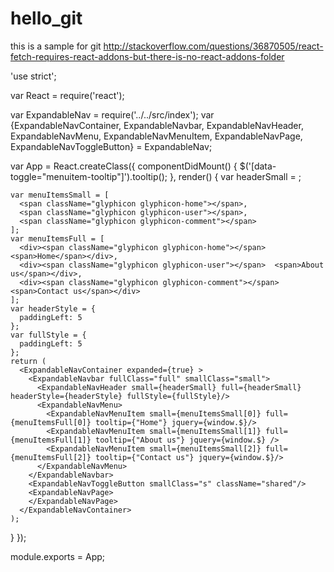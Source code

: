 # hello_git
this is a sample for git
http://stackoverflow.com/questions/36870505/react-fetch-requires-react-addons-but-there-is-no-react-addons-folder


'use strict';

var React = require('react');

var ExpandableNav = require('../../src/index');
var {ExpandableNavContainer, ExpandableNavbar, ExpandableNavHeader,
    ExpandableNavMenu, ExpandableNavMenuItem, ExpandableNavPage,
    ExpandableNavToggleButton} = ExpandableNav;


var App = React.createClass({
  componentDidMount() {
    $('[data-toggle="menuitem-tooltip"]').tooltip();
  },
  render() {
    var headerSmall = <span className="glyphicon glyphicon-align-justify"></span>;

    var menuItemsSmall = [
      <span className="glyphicon glyphicon-home"></span>,
      <span className="glyphicon glyphicon-user"></span>,
      <span className="glyphicon glyphicon-comment"></span>
    ];
    var menuItemsFull = [
      <div><span className="glyphicon glyphicon-home"></span>  <span>Home</span></div>,
      <div><span className="glyphicon glyphicon-user"></span>  <span>About us</span></div>,
      <div><span className="glyphicon glyphicon-comment"></span>  <span>Contact us</span></div>
    ];
    var headerStyle = {
      paddingLeft: 5
    };
    var fullStyle = {
      paddingLeft: 5
    };
    return (
      <ExpandableNavContainer expanded={true} >
        <ExpandableNavbar fullClass="full" smallClass="small">
          <ExpandableNavHeader small={headerSmall} full={headerSmall} headerStyle={headerStyle} fullStyle={fullStyle}/>
          <ExpandableNavMenu>
            <ExpandableNavMenuItem small={menuItemsSmall[0]} full={menuItemsFull[0]} tooltip={"Home"} jquery={window.$}/>
            <ExpandableNavMenuItem small={menuItemsSmall[1]} full={menuItemsFull[1]} tooltip={"About us"} jquery={window.$} />
            <ExpandableNavMenuItem small={menuItemsSmall[2]} full={menuItemsFull[2]} tooltip={"Contact us"} jquery={window.$}/>
          </ExpandableNavMenu>
        </ExpandableNavbar>
        <ExpandableNavToggleButton smallClass="s" className="shared"/>
        <ExpandableNavPage>
        </ExpandableNavPage>
      </ExpandableNavContainer>
    );
  }
});

module.exports = App;

